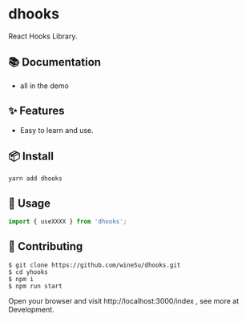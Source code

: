 
# dhooks

React Hooks Library.


## 📚 Documentation

- all in the demo

## ✨ Features

- Easy to learn and use.

## 📦 Install

```
yarn add dhooks
```

## 🔨 Usage

```typescript
import { useXXXX } from 'dhooks';
```

## 🤝 Contributing

```
$ git clone https://github.com/wineSu/dhooks.git
$ cd yhooks
$ npm i
$ npm run start
```

Open your browser and visit http://localhost:3000/index , see more at Development.

